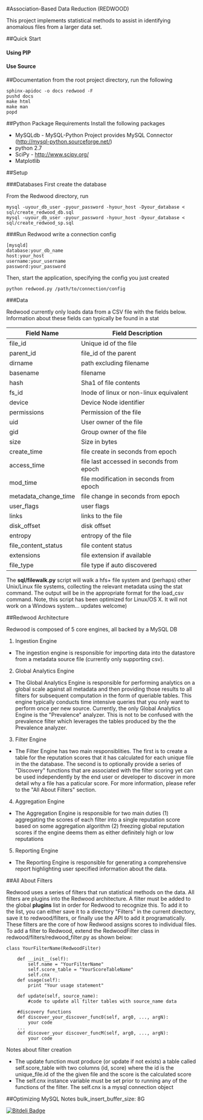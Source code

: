 #Association-Based Data Reduction (REDWOOD)

This project implements statistical methods to assist in identifying anomalous files from a larger data set.  

##Quick Start

#### Using PIP


#### Use Source


##Documentation
from the root project directory, run the following
```
sphinx-apidoc -o docs redwood -F
pushd docs
make html
make man
popd
```

##Python Package Requirements
Install the following packages

- MySQLdb - MySQL-Python Project provides MySQL Connector (http://mysql-python.sourceforge.net/)
- python 2.7
- SciPy - http://www.scipy.org/
- Matplotlib 

##Setup

###Databases
First create the database

From the Redwood directory, run
```
mysql -uyour_db_user -pyour_password -hyour_host -Dyour_database < sql/create_redwood_db.sql
mysql -uyour_db_user -pyour_password -hyour_host -Dyour_database < sql/create_redwood_sp.sql
```

###Run Redwood
write a connection config
```
[mysqld]
database:your_db_name
host:your_host
username:your_username
password:your_password
```

Then, start the application, specifying the config you just created

```
python redwood.py /path/to/connection/config
```

###Data

Redwood currently only loads data from a CSV file with the fields below. Information about these fields can typically be found in a stat

|Field Name | Field Description|
|-----------|------------------|
|file_id| Unique id of the file |
|parent_id| file_id of the parent |
|dirname| path excluding filename |
|basename| filename |
|hash| Sha1 of file contents |
|fs_id| Inode of linux or non-linux equivalent |
|device| Device Node identifier |
|permissions| Permission of the file |
|uid| User owner of the file |
|gid| Group owner of the file |
|size| Size in bytes |
|create_time | file create in  seconds from epoch | 
|access_time| file last accessed in seconds from epoch |
|mod_time| file modification in seconds from epoch |
|metadata_change_time| file change in seconds from epoch |
|user_flags| user flags | 
|links| links to the file |
|disk_offset| disk offset |
|entropy| entropy of the file |
|file_content_status|file content status|
|extensions| file extension if available |
|file_type| file type if auto discovered |


The **sql/filewalk.py** script will walk a hfs+ file system and (perhaps) other Unix/Linux file systems, collecting the relevant metadata using the stat command.  The output will be in the appropriate format for the load_csv command. Note, this script has been optimized for Linux/OS X.  It will not work on a Windows system... updates welcome)



##Redwood Architecture

Redwood is composed of 5 core engines, all backed by a MySQL DB 

1. Ingestion Engine
  - The ingestion engine is responsible for importing data into the datastore from a metadata source file (currently only supporting csv). 
2. Global Analytics Engine
  - The Global Analytics Engine is responsible for performing analytics on a global scale against all metadata and then providing those results to all filters for subsequent computation in the form of queriable tables.  This engine typically conducts time intensive queries that you only want to perform once per new source.  Currently, the only Global Analytics Engine is the "Prevalence" analyzer.  This is not to be confused with the prevalence filter which leverages the tables produced by the the Prevalence analyzer. 
3. Filter Engine
  - The Filter Engine has two main responsiblities. The first is to create a table for the reputation scores that it has calculated for each unique file in the the database.  The second is to optionally provide a series of "Discovery" functions that are associated with the filter scoring yet can be used independently by the end user or developer to discover in more detail why a file has a paticular score. For more information, please refer to the "All About Filters" section.
4. Aggregation Engine
  - The Aggregation Engine is responsible for two main duties (1)  aggregating the scores of each filter into a single reputation score based on some aggregation algorithm (2) freezing global reputation scores if the engine deems them as either definitely high or low reputations
5. Reporting Engine
  - The Reporting Engine is responsible for generating a comprehensive report highlighting user specified information about the data. 


##All About Filters

Redwood uses a series of filters that run statistical methods on the data. All filters are plugins into the Redwood architecture.  A filter must be added to the global __plugins__ list in order for Redwood to recognize this.  To add it to the list, you can either save it to a directory "Filters" in the current directory, save it to redwood/filters, or finally use the API to add it programatically.  These filters are the core of how Redwood assigns scores to individual files. To add a filter to Redwood, extend the RedwoodFilter class in redwood/filters/redwood_filter.py as shown below: 

```
class YourFilterName(RedwoodFilter)

    def __init__(self):
        self.name = "YourFilterName"
        self.score_table = "YourScoreTableName"
        self.cnx
    def usage(self):
        print "Your usage statement"

    def update(self, source_name):
        #code to update all filter tables with source_name data

    #discovery functions
    def discover_your_discover_func0(self, arg0, ..., argN):
        your code
    ...
    def discover_your discover_funcM(self, arg0, ..., argN):
        your code

```

Notes about filter creation
*  The update function must produce (or update if not exists) a table called self.score_table with two columns (id, score) where the id is the unique_file.id of the the given file and the score is the calculated score
*  The self.cnx instance variable must be set prior to running any of the functions of the filter. The self.cnx is a mysql connection object

##Optimizing MySQL Notes
bulk_insert_buffer_size: 8G

[![Bitdeli Badge](https://d2weczhvl823v0.cloudfront.net/Lab41/redwood/trend.png)](https://bitdeli.com/free "Bitdeli Badge")
